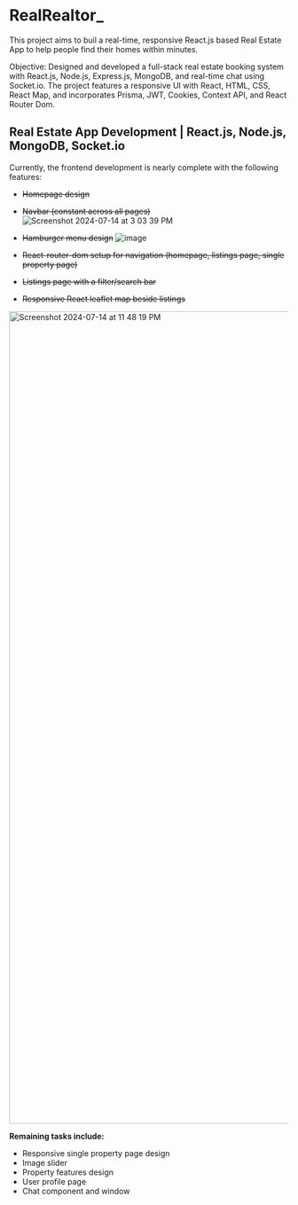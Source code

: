 # RealRealtor_

This project aims to buil a real-time, responsive React.js based Real Estate App to help people find their homes within minutes. 

Objective: Designed and developed a full-stack real estate booking system with React.js, Node.js, Express.js, MongoDB, and real-time chat using Socket.io. The project features a responsive UI with React, HTML, CSS, React Map, and incorporates Prisma, JWT, Cookies, Context API, and React Router Dom.


## Real Estate App Development | React.js, Node.js, MongoDB, Socket.io

Currently, the frontend development is nearly complete with the following features:
- ~~Homepage design~~
- ~~Navbar (constant across all pages)~~
![Screenshot 2024-07-14 at 3 03 39 PM](https://github.com/user-attachments/assets/18c5528b-6b62-475d-9eb8-13146dc21612)

- ~~Hamburger menu design~~
![image](https://github.com/user-attachments/assets/46dd60cb-0153-4070-b3cb-a3a13b990d35)

- ~~React-router-dom setup for navigation (homepage, listings page, single property page)~~
- ~~Listings page with a filter/search bar~~
- ~~Responsive React leaflet map beside listings~~

<img width="1466" alt="Screenshot 2024-07-14 at 11 48 19 PM" src="https://github.com/user-attachments/assets/510756c2-cea1-494f-be3c-6648c2980bc8">


**Remaining tasks include:**
- Responsive single property page design
- Image slider
- Property features design
- User profile page
- Chat component and window

